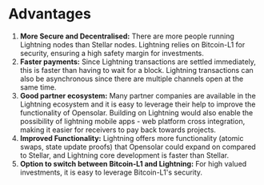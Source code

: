 # Advantages

1. **More Secure and Decentralised:** There are more people running Lightning nodes than Stellar nodes. Lightning relies on Bitcoin-L1 for security, ensuring a high safety margin for investments.
2. **Faster payments:** Since Lightning transactions are settled immediately, this is faster than having to wait for a block. Lightning transactions can also be asynchronous since there are multiple channels open at the same time.
3. **Good partner ecosystem:** Many partner companies are available in the Lightning ecosystem and it is easy to leverage their help to improve the functionality of Opensolar. Building on Lightning would also enable the possibility of lightning mobile apps - web platform cross integration, making it easier for receivers to pay back towards projects.
4. **Improved Functionality:** Lightning offers more functionality \(atomic swaps, state update proofs\) that Opensolar could expand on compared to Stellar, and Lightning core development is faster than Stellar.
5. **Option to switch between Bitcoin-L1 and Lightning:** For high valued investments, it is easy to leverage Bitcoin-L1's security.